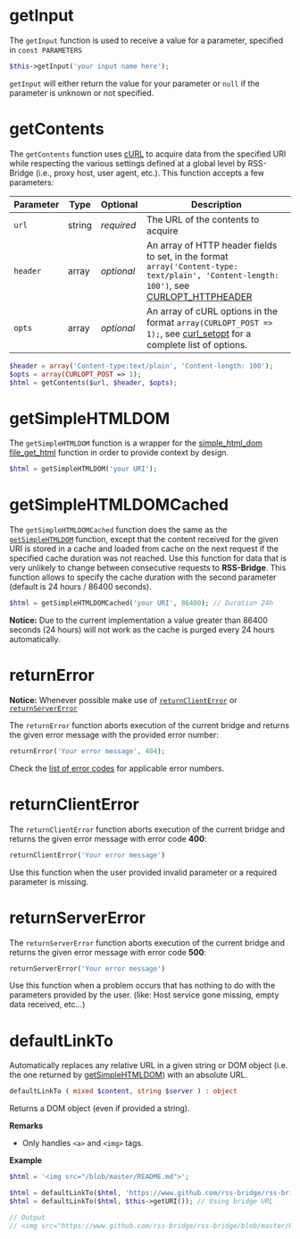 # getInput
The `getInput` function is used to receive a value for a parameter, specified in `const PARAMETERS`

```PHP
$this->getInput('your input name here');
```

`getInput` will either return the value for your parameter or `null` if the parameter is unknown or not specified.

# getContents
The `getContents` function uses [cURL](https://secure.php.net/manual/en/book.curl.php) to acquire data from the specified URI while respecting the various settings defined at a global level by RSS-Bridge (i.e., proxy host, user agent, etc.). This function accepts a few parameters:

| Parameter | Type   | Optional   | Description
| --------- | ------ | ---------- | ----------
| `url`     | string | *required* | The URL of the contents to acquire
| `header`  | array  | *optional* | An array of HTTP header fields to set, in the format `array('Content-type: text/plain', 'Content-length: 100')`, see [CURLOPT_HTTPHEADER](https://secure.php.net/manual/en/function.curl-setopt.php)
| `opts`    | array  | *optional* | An array of cURL options in the format `array(CURLOPT_POST => 1);`, see [curl_setopt](https://secure.php.net/manual/en/function.curl-setopt.php) for a complete list of options.

```PHP
$header = array('Content-type:text/plain', 'Content-length: 100');
$opts = array(CURLOPT_POST => 1);
$html = getContents($url, $header, $opts);
```

# getSimpleHTMLDOM
The `getSimpleHTMLDOM` function is a wrapper for the [simple_html_dom](http://simplehtmldom.sourceforge.net/) [file_get_html](http://simplehtmldom.sourceforge.net/manual_api.htm#api) function in order to provide context by design.

```PHP
$html = getSimpleHTMLDOM('your URI');
```
# getSimpleHTMLDOMCached
The `getSimpleHTMLDOMCached` function does the same as the [`getSimpleHTMLDOM`](#getsimplehtmldom) function, except that the content received for the given URI is stored in a cache and loaded from cache on the next request if the specified cache duration was not reached. Use this function for data that is very unlikely to change between consecutive requests to **RSS-Bridge**. This function allows to specify the cache duration with the second parameter (default is 24 hours / 86400 seconds).

```PHP
$html = getSimpleHTMLDOMCached('your URI', 86400); // Duration 24h
```

**Notice:** Due to the current implementation a value greater than 86400 seconds (24 hours) will not work as the cache is purged every 24 hours automatically.

# returnError
**Notice:** Whenever possible make use of [`returnClientError`](#returnclienterror) or [`returnServerError`](#returnservererror)

The `returnError` function aborts execution of the current bridge and returns the given error message with the provided error number:

```PHP
returnError('Your error message', 404);
```

Check the [list of error codes](https://en.wikipedia.org/wiki/List_of_HTTP_status_codes) for applicable error numbers.

# returnClientError
The `returnClientError` function aborts execution of the current bridge and returns the given error message with error code **400**:

```PHP
returnClientError('Your error message')
```

Use this function when the user provided invalid parameter or a required parameter is missing.

# returnServerError
The `returnServerError` function aborts execution of the current bridge and returns the given error message with error code **500**:

```PHP
returnServerError('Your error message')
```

Use this function when a problem occurs that has nothing to do with the parameters provided by the user. (like: Host service gone missing, empty data received, etc...)

# defaultLinkTo
Automatically replaces any relative URL in a given string or DOM object (i.e. the one returned by [getSimpleHTMLDOM](#getsimplehtmldom)) with an absolute URL.

```php
defaultLinkTo ( mixed $content, string $server ) : object
```

Returns a DOM object (even if provided a string).

**Remarks**

* Only handles `<a>` and `<img>` tags.

**Example**

```php
$html = '<img src="/blob/master/README.md">';

$html = defaultLinkTo($html, 'https://www.github.com/rss-bridge/rss-bridge'); // Using custom server
$html = defaultLinkTo($html, $this->getURI()); // Using bridge URL

// Output
// <img src="https://www.github.com/rss-bridge/rss-bridge/blob/master/README.md">
```